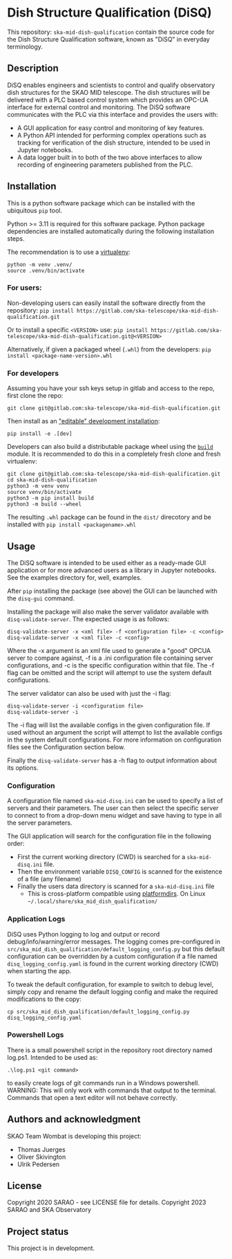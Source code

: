 # Dish Structure Qualification (DiSQ)

This repository: `ska-mid-dish-qualification` contain the source code for the Dish Structure Qualification software, known as "DiSQ" in everyday terminology. 

## Description
DiSQ enables engineers and scientists to control and qualify observatory dish structures for the SKAO MID telescope. The dish structures will be delivered with a PLC based control system which provides an OPC-UA interface for external control and monitoring. The DiSQ software communicates with the PLC via this interface and provides the users with:

* A GUI application for easy control and monitoring of key features.
* A Python API intended for performing complex operations such as tracking for verification of the dish structure, intended to be used in Jupyter notebooks.
* A data logger built in to both of the two above interfaces to allow recording of engineering parameters published from the PLC.

## Installation
This is a python software package which can be installed with the ubiquitous `pip` tool.

Python >= 3.11 is required for this software package. Python package dependencies are installed automatically during the following installation steps.

The recommendation is to use a [virtualenv](https://docs.python.org/3/library/venv.html):
```
python -m venv .venv/
source .venv/bin/activate
```

### For users:
Non-developing users can easily install the software directly from the repository: `pip install https://gitlab.com/ska-telescope/ska-mid-dish-qualification.git`

Or to install a specific `<VERSION>` use: `pip install https://gitlab.com/ska-telescope/ska-mid-dish-qualification.git@<VERSION>`

Alternatively, if given a packaged wheel (`.whl`) from the developers: `pip install <package-name-version>.whl`

### For developers
Assuming you have your ssh keys setup in gitlab and access to the repo, first clone the repo:

```git clone git@gitlab.com:ska-telescope/ska-mid-dish-qualification.git```

Then install as an ["editable" development installation](https://pip.pypa.io/en/stable/topics/local-project-installs/#editable-installs):

```
pip install -e .[dev]
```

Developers can also build a distributable package wheel using the [`build`](https://pypa-build.readthedocs.io/en/stable/) module. It is recommended to do this in a completely fresh clone and fresh virtualenv:

```
git clone git@gitlab.com:ska-telescope/ska-mid-dish-qualification.git
cd ska-mid-dish-qualification
python3 -m venv venv
source venv/bin/activate
python3 -m pip install build
python3 -m build --wheel
```

The resulting `.whl` package can be found in the `dist/` direcotory and be installed with `pip install <packagename>.whl`

## Usage
The DiSQ software is intended to be used either as a ready-made GUI application or for more advanced users as a library in Jupyter notebooks. See the examples directory for, well, examples.

After `pip` installing the package (see above) the GUI can be launched with the `disq-gui` command.

Installing the package will also make the server validator available with `disq-validate-server`. The expected usage is as follows:
```shell
disq-validate-server -x <xml file> -f <configuration file> -c <config>
disq-validate-server -x <xml file> -c <config>
```
Where the -x argument is an xml file used to generate a "good" OPCUA server to compare against, -f is a .ini configuration file containing server configurations, and -c is the specific configuration within that file. The -f flag can be omitted and the script will attempt to use the system default configurations.

The server validator can also be used with just the -i flag:
```shell
disq-validate-server -i <configuration file>
disq-validate-server -i
```
The -i flag will list the available configs in the given configuration file. If used without an argument the script will attempt to list the available configs in the system default configurations. For more information on configuration files see the Configuration section below.

Finally the `disq-validate-server` has a -h flag to output information about its options.


### Configuration
A configuration file named `ska-mid-disq.ini` can be used to specify a list of servers and their parameters. The user can then select the specific server to connect to from a drop-down menu widget and save having to type in all the server parameters.

The GUI application will search for the configuration file in the following order:
* First the current working directory (CWD) is searched for a `ska-mid-disq.ini` file.
* Then the environment variable `DISQ_CONFIG` is scanned for the existence of a file (any filename)
* Finally the users data directory is scanned for a `ska-mid-disq.ini` file
  * This is cross-platform compatible using [platformdirs](https://pypi.org/project/platformdirs/). On Linux `~/.local/share/ska_mid_dish_qualification/`

### Application Logs
DiSQ uses Python logging to log and output or record debug/info/warning/error messages. The logging comes pre-configured in `src/ska_mid_dish_qualification/default_logging_config.py` but this default configuration can be overridden by a custom configuration if a file named `disq_logging_config.yaml` is found in the current working directory (CWD) when starting the app. 

To tweak the default configuration, for example to switch to debug level, simply copy and rename the default logging config and make the required modifications to the copy:

```shell
cp src/ska_mid_dish_qualification/default_logging_config.py disq_logging_config.yaml
```

### Powershell Logs
There is a small powershell script in the repository root directory named log.ps1. Intended to be used as:
```shell
.\log.ps1 <git command>
```
to easily create logs of git commands run in a Windows powershell.
WARNING: This will only work with commands that output to the terminal. Commands that open a text editor will not behave correctly.

## Authors and acknowledgment
SKAO Team Wombat is developing this project:

* Thomas Juerges
* Oliver Skivington
* Ulrik Pedersen

## License
Copyright 2020 SARAO - see LICENSE file for details.
Copyright 2023 SARAO and SKA Observatory

## Project status
This project is in development.
